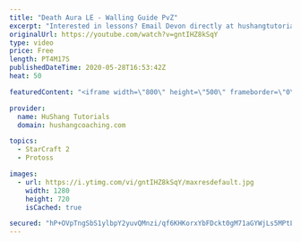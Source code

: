 ```yaml
---
title: "Death Aura LE - Walling Guide PvZ"
excerpt: "Interested in lessons? Email Devon directly at hushangtutorials@outlook.com ------------------------------------------------------------------------------------------------------- Want to support HuShang Tutorials directly? Patreon is a website where you can contribute a monthly donation that will help"
originalUrl: https://youtube.com/watch?v=gntIHZ8kSqY
type: video
price: Free
length: PT4M17S
publishedDateTime: 2020-05-28T16:53:42Z
heat: 50

featuredContent: "<iframe width=\"800\" height=\"500\" frameborder=\"0\" src=\"https://www.youtube.com/embed/gntIHZ8kSqY\" allow=\"accelerometer; autoplay; encrypted-media; gyroscope; picture-in-picture\" allowfullscreen></iframe>"

provider:
  name: HuShang Tutorials
  domain: hushangcoaching.com

topics:
  - StarCraft 2
  - Protoss

images:
  - url: https://i.ytimg.com/vi/gntIHZ8kSqY/maxresdefault.jpg
    width: 1280
    height: 720
    isCached: true

secured: "hP+OVpTngSbS1ylbpY2yuvQMnzi/qf6KHKorxYbFDckt0gM71aGYWjLs5MPtLr5QkUVz4TffGT73KdPgHnxunV4PsZ2u6jkTS0KlT62ukZISCTjLbZAcmWaM93RCpjVfRIEox7FYl7LWT1rlviA9RbGSgbLrZvt3Xsw7GkJgmmSDDJRAKTHxd1dT8GyEu4nhrIatXsOkgiU2vIfVXCKgf290S+KPzjYT/QOP+PqrAqsHMJkh4/LGyApxTxXa8ct3zoCHMY5H0ng28lWGX3AkyoPvo05vS6s4o0yb8abH912d9uRH0avPdVHZsGkJcNqtRdLExMsp35nLR75HZLxpfWVOMOEZsEHFmEJ4FjqMXIwZwnolHcKpzCX5A6w+NB7DEW5/PNWqb5mNLqLoSTTrSu9Y5scVtQ03W7bpn3wGEfY=;CaejS1PF6bj5XJu9JISvIw=="
---
```


